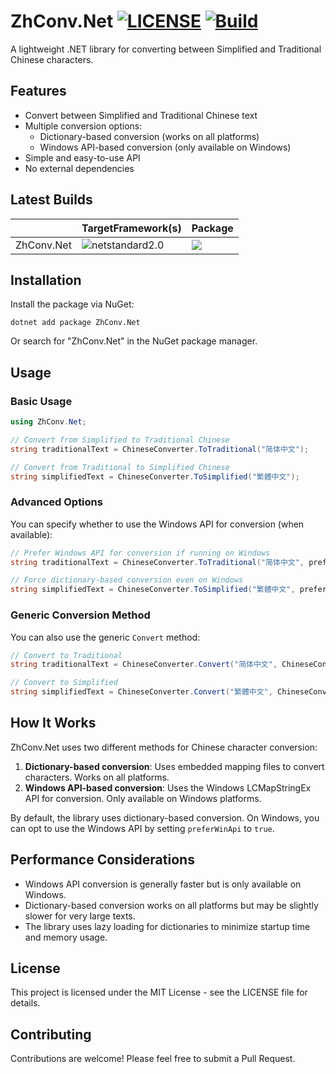 # ZhConv.Net [![LICENSE](https://img.shields.io/github/license/mashape/apistatus.svg)](LICENSE.TXT) [![Build](https://github.com/huoshan12345/ZhConv.Net/actions/workflows/build.yml/badge.svg)](https://github.com/huoshan12345/ZhConv.Net/actions/workflows/build.yml)

A lightweight .NET library for converting between Simplified and Traditional Chinese characters.

## Features

- Convert between Simplified and Traditional Chinese text
- Multiple conversion options:
  - Dictionary-based conversion (works on all platforms)
  - Windows API-based conversion (only available on Windows)
- Simple and easy-to-use API
- No external dependencies

## Latest Builds

||TargetFramework(s)|Package|
|----|----|----|
|ZhConv.Net|![netstandard2.0](https://img.shields.io/badge/netstandard-2.0-30a14e.svg)|[![](https://img.shields.io/nuget/v/ZhConv.Net?logo=nuget&label=nuget)](https://www.nuget.org/packages/ZhConv.Net)|

## Installation

Install the package via NuGet:

```
dotnet add package ZhConv.Net
```

Or search for "ZhConv.Net" in the NuGet package manager.

## Usage

### Basic Usage

```csharp
using ZhConv.Net;

// Convert from Simplified to Traditional Chinese
string traditionalText = ChineseConverter.ToTraditional("简体中文");

// Convert from Traditional to Simplified Chinese
string simplifiedText = ChineseConverter.ToSimplified("繁體中文");
```

### Advanced Options

You can specify whether to use the Windows API for conversion (when available):

```csharp
// Prefer Windows API for conversion if running on Windows
string traditionalText = ChineseConverter.ToTraditional("简体中文", preferWinApi: true);

// Force dictionary-based conversion even on Windows
string simplifiedText = ChineseConverter.ToSimplified("繁體中文", preferWinApi: false);
```

### Generic Conversion Method

You can also use the generic `Convert` method:

```csharp
// Convert to Traditional
string traditionalText = ChineseConverter.Convert("简体中文", ChineseConversionDirection.ToTraditional);

// Convert to Simplified
string simplifiedText = ChineseConverter.Convert("繁體中文", ChineseConversionDirection.ToSimplified);
```

## How It Works

ZhConv.Net uses two different methods for Chinese character conversion:

1. **Dictionary-based conversion**: Uses embedded mapping files to convert characters. Works on all platforms.
2. **Windows API-based conversion**: Uses the Windows LCMapStringEx API for conversion. Only available on Windows platforms.

By default, the library uses dictionary-based conversion. On Windows, you can opt to use the Windows API by setting `preferWinApi` to `true`.

## Performance Considerations

- Windows API conversion is generally faster but is only available on Windows.
- Dictionary-based conversion works on all platforms but may be slightly slower for very large texts.
- The library uses lazy loading for dictionaries to minimize startup time and memory usage.

## License

This project is licensed under the MIT License - see the LICENSE file for details.

## Contributing

Contributions are welcome! Please feel free to submit a Pull Request.
